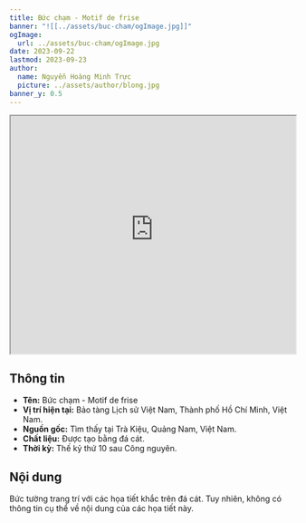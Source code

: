 ```yaml
---
title: Bức chạm - Motif de frise
banner: "![[../assets/buc-cham/ogImage.jpg]]"
ogImage:
  url: ../assets/buc-cham/ogImage.jpg
date: 2023-09-22
lastmod: 2023-09-23
author:
  name: Nguyễn Hoàng Minh Trực
  picture: ../assets/author/blong.jpg
banner_y: 0.5
---
```

<iframe src="https://projectscanner.streamlit.app/buc-cham/?embed=true" style="height:420px;width:100%;"></iframe>

## Thông tin
- **Tên:** Bức chạm - Motif de frise
- **Vị trí hiện tại:** Bảo tàng Lịch sử Việt Nam, Thành phố Hồ Chí Minh, Việt Nam.
- **Nguồn gốc:** Tìm thấy tại Trà Kiệu, Quảng Nam, Việt Nam.
- **Chất liệu:** Được tạo bằng đá cát.
- **Thời kỳ:** Thế kỷ thứ 10 sau Công nguyên.

## Nội dung
Bức tường trang trí với các họa tiết khắc trên đá cát. Tuy nhiên, không có thông tin cụ thể về nội dung của các họa tiết này.